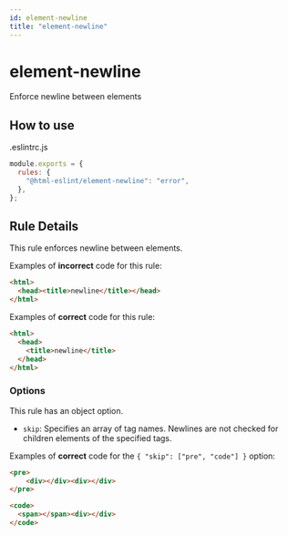```yaml
---
id: element-newline
title: "element-newline"
---
```


# element-newline

Enforce newline between elements

## How to use

.eslintrc.js

```js
module.exports = {
  rules: {
    "@html-eslint/element-newline": "error",
  },
};
```

## Rule Details

This rule enforces newline between elements.

Examples of **incorrect** code for this rule:

<!-- prettier-ignore-start -->

```html
<html>
  <head><title>newline</title></head>
</html>
```

<!-- prettier-ignore-end -->

Examples of **correct** code for this rule:

```html
<html>
  <head>
    <title>newline</title>
  </head>
</html>
```

### Options

This rule has an object option.

- `skip`: Specifies an array of tag names. Newlines are not checked for children elements of the specified tags.

Examples of **correct** code for the `{ "skip": ["pre", "code"] }` option:

<!-- prettier-ignore-start -->

```html
<pre>
    <div></div><div></div>
</pre>

<code>
  <span></span><div></div>
</code>
```

<!-- prettier-ignore-end -->
